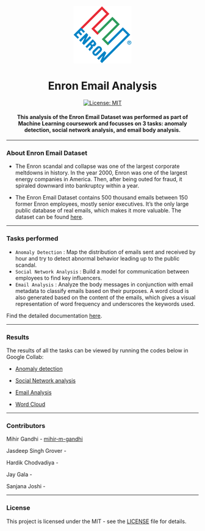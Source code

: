 <p align="center">
  <a href="" rel="noopener">
 <img height=150px src="./enron.png" alt="Enron-logo"></a>
</p>

<h1 align="center">Enron Email Analysis</h1>

<div align="center">

[![License: MIT](https://img.shields.io/badge/License-MIT-green.svg)](https://opensource.org/licenses/MIT)

<h4> This analysis of the Enron Email Dataset was performed as part of Machine Learning coursework and focusses on 3 tasks: anomaly detection, social network analysis, and email body analysis. </h4>

</div>

-----------------------------------------
### About Enron Email Dataset

* The Enron scandal and collapse was one of the largest corporate meltdowns in history. In the year 2000, Enron was one of the largest energy companies in America. Then, after being outed for fraud, it spiraled downward into bankruptcy within a year. 

* The Enron Email Dataset contains 500 thousand emails between 150 former Enron employees, mostly senior executives. It’s the only large public database of real emails, which makes it more valuable. The dataset can be found [here](https://www.cs.cmu.edu/~enron/). 

------------------------------------------
### Tasks performed

- `Anomaly Detection` : Map the distribution of emails sent and received by hour and try to detect abnormal behavior leading up to the public scandal.
- `Social Network Analysis` : Build a model for communication between employees to find key influencers.
- `Email Analysis` : Analyze the body messages in conjunction with email metadata to classify emails based on their purposes. A word cloud is also generated based on the content of the emails, which gives a visual representation of word frequency and underscores the keywords used.

Find the detailed documentation [here]().

------------------------------------------
### Results

The results of all the tasks can be viewed by running the codes below in Google Collab:

* [Anomaly detection](https://drive.google.com/file/d/1leAmK2O2ZsxwRz3A5mrmzg1Y_CxfpgxA/view?usp=sharing)

* [Social Network analysis](https://drive.google.com/file/d/1n8Dkbz1_OgNNehZeDqCWL2hmIns3GPSf/view?usp=sharing)

* [Email Analysis](https://drive.google.com/file/d/1rsvSLKSl9qrmJE__chG10Q09iBKHfftv/view?usp=sharing)

* [Word Cloud](https://colab.research.google.com/drive/1uWxIbpSpCQyOPYiGieHUl2mkSG50SYZ2?usp=sharing)

------------------------------------------
### Contributors

Mihir Gandhi - [mihir-m-gandhi](https://github.com/mihir-m-gandhi)

Jasdeep Singh Grover - 

Hardik Chodvadiya - 

Jay Gala - 

Sanjana Joshi - 

------------------------------------------
### License
This project is licensed under the MIT - see the [LICENSE](./LICENSE) file for details.
